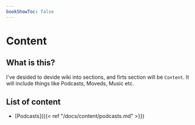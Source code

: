 ```yaml
---
bookShowToc: false
---
```


# Content

## What is this?

I've desided to devide wiki into sections, and firts section will be `Content`.
It will include things like Podcasts, Moveds, Music etc.

## List of content

* [Podcasts]({{< ref "/docs/content/podcasts.md" >}})
